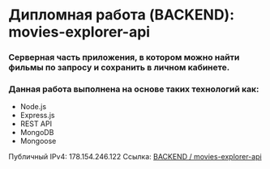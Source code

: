 # Дипломная работа (BACKEND): movies-explorer-api
### Серверная часть приложения, в котором можно найти фильмы по запросу и сохранить в личном кабинете.
### Данная работа выполнена на основе таких технологий как:
* Node.js
* Express.js
* REST API
* MongoDB
* Mongoose

Публичный IPv4: 178.154.246.122
Cсылка: [BACKEND / movies-explorer-api](https://api.mesto.boev.nomoredomains.club)
